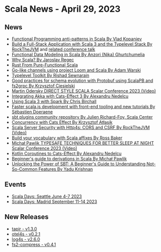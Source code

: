 # Scala News - April 29, 2023


## News

[//]: # (Add to this list any link to news you want included in markdown format with description in square brackets followed by URL in normal brackets)

- [Functional Programming anti-patterns in Scala By Vlad Kopaniev](https://scalajobs.com/blog/functional-programming-anti-patterns-in-scala/)
- [Build a Full-Stack Application with Scala 3 and the Typelevel Stack By RockTheJVM](https://rockthejvm.com/p/typelevel-rite-of-passage) and [related conference talk](https://www.youtube.com/watch?v=f7IKyXmcT8w)
- [Functional Data Modeling in Scala By Anzori (Nika) Ghurtchumelia](https://scalajobs.com/blog/functional-data-modeling-in-scala/)
- [Why Scala? By Jaroslav Regec](https://scalac.io/blog/why-use-scala/)
- [Rust From Pure-Functional Scala](https://users.rust-lang.org/t/rust-from-pure-functional-scala/89862)
- [Go-like channels using project Loom and Scala By Adam Warski](https://softwaremill.com/go-like-channels-using-project-loom-and-scala/)
- [Typelevel Toolkit By Rishad Sewnarain](https://typelevel.org/blog/2023/04/03/typelevel_toolkit.html)
- [Good practices for schema evolution with Protobuf using ScalaPB and fs2grpc By Krzysztof Ciesielski](https://softwaremill.com/schema-evolution-protobuf-scalapb-fs2grpc/)
- [Martin Odersky DIRECT STYLE SCALA Scalar Conference 2023 (Video)](https://www.youtube.com/watch?v=0Fm0y4K4YO8&list=PL8NC5lCgGs6PCMPlmRULK29TTbL4eRKZX&index=3)
- [Integrating Akka with Cats-Effect 3 By Alexandru Nedelcu](https://alexn.org/blog/2023/04/17/integrating-akka-with-cats-effect-3/)
- [Using Scala 3 with Spark By Chris Birchall](https://xebia.com/blog/using-scala-3-with-spark/)
- [Faster scala.js development with front-end tooling and new tutorials By Sébastien Doeraene](https://www.scala-lang.org/blog/2023/04/18/faster-scalajs-development-with-frontend-tooling.html)
- [sbt plugins community repository By Julien Richard-Foy, Scala Center](https://www.scala-lang.org/blog/2023/04/20/sbt-plugins-community-repository.html)
- [Concurrency with Cats Effect By Krzysztof Atłasik](https://softwaremill.com/concurrency-with-cats-effect/)
- [Scala Server Security with Http4s: CORS and CSRF By RockTheJVM (Video)](https://www.youtube.com/watch?v=z3F3iAE8U-U)
- [Build your vocabulary with Scala affixes By Ross Baker](https://rossabaker.com/blog/scala-affixes/)
- [Michał Pawlik TYPESAFE TECHNIQUES FOR BETTER SLEEP AT NIGHT Scalar Conference 2023 (Video)](https://www.youtube.com/watch?v=yaK37m0F5Vw)
- [Kotlin Coroutines to Cats-Effect By Alexandru Nedelcu](https://alexn.org/blog/2023/04/24/kotlin-suspended-functions-to-cats-effect-io/)
- [Beginner's guide to derivations in Scala By Michał Pawlik](https://blog.michalp.net/posts/scala/scala-derivations/)
- [Unlocking the Power of SBT: A Beginner's Guide to Understanding Not-So-Common Features By Yadu Krishnan](https://yadukrishnan.live/unlocking-the-power-of-sbt-a-beginners-guide-to-understanding-not-so-common-features)



## Events 

[//]: # (Add to this list any link to an upcoming scala related event like a conference or meetup you want included in markdown format with description in square brackets followed by URL in normal brackets)

- [Scala Days: Seattle June 4-7 2023](https://scaladays.org/)
- [Scala Days: Madrid September 11-14 2023](https://scaladays.org/)


## New Releases

[//]: # (Add to this list any link to new package release changelog you want included in markdown format with description in square brackets followed by URL in normal brackets)

- [tapir - v1.3.0](https://github.com/softwaremill/tapir/releases/tag/v1.3.0)
- [otel4s - v0.2.1](https://github.com/typelevel/otel4s/releases/tag/v0.2.1)
- [log4s - v2.6.0](https://github.com/typelevel/log4cats/releases/tag/v2.6.0)
- [fs2-compress - v0.4.1](https://github.com/lhns/fs2-compress/releases/tag/0.4.1)
